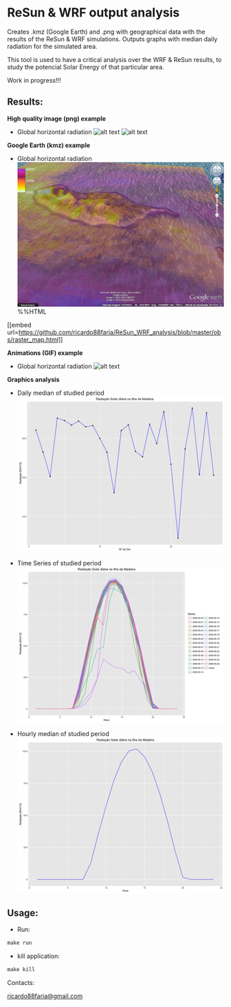 # ReSun & WRF output analysis
Creates .kmz (Google Earth) and .png with geographical data with the results of the ReSun & WRF simulations. Outputs graphs with median daily radiation for the simulated area.

This tool is used to have a critical analysis over the WRF & ReSun results, to study the potencial Solar Energy of that particular area.

Work in progress!!!

## Results:

**High quality image (png) example**

* Global horizontal radiation
![alt text](obs/Rad_2009-05-01.png)
![alt text](obs/Rad_2009-05-02.png)

**Google Earth (kmz) example**

* Global horizontal radiation
![alt text](obs/kmz.png)
%%HTML

[[embed url=https://github.com/ricardo88faria/ReSun_WRF_analysis/blob/master/obs/raster_map.html]]

**Animations (GIF) example**

* Global horizontal radiation
![alt text](obs/Rad_2009-05-25.gif)

**Graphics analysis**

* Daily median of studied period
![alt text](obs/Rad_daily_2009-04-30.png)

* Time Series of studied period
![alt text](obs/Rad_hour_TS_2009-04-30.png)

* Hourly median of studied period
![alt text](obs/Rad_month_2009-04-30.png)

## Usage:

* Run:
```r
make run
```

* kill application:
```r
make kill
```

Contacts:

<ricardo88faria@gmail.com>
